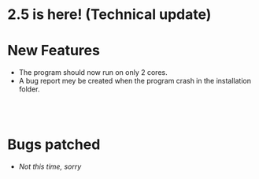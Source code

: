 # 2.5 is here! (Technical update)

# New Features
- The program should now run on only 2 cores.
- A bug report mey be created when the program crash in the installation folder.


<br/><br/>

# Bugs patched
- *Not this time, sorry*
